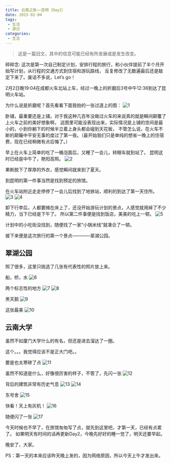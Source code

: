```yaml
---
title: 云南之旅——昆明（Day1）
date: 2015-02-04
tags:
 - 生活
 - 游记
categories:
 - 生活
---
```


> 这是一篇旧文，其中的信息可能已经有所发展或是发生改变。

碎碎念:
这次是第一次自己制定计划，安排行程的旅行，和小伙伴提前了半个月开始写计划，从行程的交通方式到住宿和游玩路线，
反复修改了无数遍最后还是敲定下来了。废话不多说，Let’s go！

2月2日晚19:04在成都火车北站上车，经过一晚上的折磨后3号中午12:36到达了昆明火车站。

<!-- more -->

为什么说是折磨呢？首先看看下面我拍的一张过道上的图：
![1](https://i.loli.net/2018/10/04/5bb57b462a695.jpg)

卧铺，最重要还是上铺，对于我这种几百年没做过火车的来说真的就是瞬间颠覆了上火车之前的美好想象啊，
这图里可能没表现出来，实际情况是上铺的空间是最小的，小到你躺下的时候半立着上身头都会碰到天花板，
不管怎么说，在火车不断的颠簸中平安无事的度过了第一夜。（最开始我们只是单纯的想省一晚上的住宿费，现在已经稍微有点后悔了。）

早上在火车上简单的吃了一桶泡面后，又睡了一会儿，转眼车就到站了。
昆明这时已经是中午了，艳阳高照。
![2](https://i.loli.net/2018/10/04/5bb57c155e7aa.jpg)

果断脱下了厚厚的外衣，感觉瞬间就来到了夏天。

到昆明的第一件事当然是找到预定的旅馆。

在火车站附近走走停停了一会儿后找到了地铁站，顺利的到达了第一天住所。
![3](https://i.loli.net/2018/10/04/5bb57c595ce6b.jpg)
![4](https://i.loli.net/2018/10/04/5bb57c74ee96d.jpg)

卸下行李后，人都要摊在床上了，还没开始游玩计划的景点，人感觉就用掉了不少精力，当下已经是下午了。
所以第二件事便是找到饭店，美美的吃上一顿。
![5](https://i.loli.net/2018/10/04/5bb57c9e7f7c2.jpg)

计划中的小吃街没找到，随便找了一家“小锅米线”就凑合了一顿。

接下来便是这次旅行的第一个景点————翠湖公园。

## 翠湖公园

照了很多，这里只挑选了几张有代表性的照片放上来。

船，桥，水
![6](https://i.loli.net/2018/10/04/5bb57e44388b6.jpg)

两个标志性的地方
![7](https://i.loli.net/2018/10/04/5bb57e7ab0e2d.jpg)
![8](https://i.loli.net/2018/10/04/5bb57e7ab485f.jpg)

黑天鹅
![9](https://i.loli.net/2018/10/04/5bb5878f93797.jpg)

这张最美
![10](https://i.loli.net/2018/10/04/5bb587abb9f58.jpg)

## 云南大学

虽然不如厦门大学什么的有名，但还是进去溜达了一圈。

这个。。。我觉得应该不是正大门吧。。

要是也太寒碜了点
![11](https://i.loli.net/2018/10/04/5bb5881ee1c99.jpg)

虽然不知道是什么，好像很厉害的样子，不管了，先闪一张
![12](https://i.loli.net/2018/10/04/5bb588501e37f.jpg)

背后的建筑非常有历史气息
![13](https://i.loli.net/2018/10/04/5bb58892b4ff3.jpg)
![14](https://i.loli.net/2018/10/04/5bb58892b6caf.jpg)

东号舍
![15](https://i.loli.net/2018/10/04/5bb588c120585.jpg)

快看！天上有灰机！
![16](https://i.loli.net/2018/10/04/5bb588f2d2d71.jpg)

随便闪了一张
![17](https://i.loli.net/2018/10/04/5bb5890fdec76.jpg)

今天时候也不早了，在旅馆匆匆写了点，就先到这里吧，才第一天，已经有点累了。
如果明天有时间的话再更新Day2，今晚先好好的睡一觉了，明天还要早起。

晚安了，大家。

PS：第一天的本来应该昨天晚上发的，因为网络原因，所以今天上午才发出来。  
